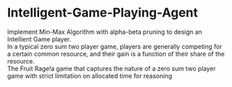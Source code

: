# Intelligent-Game-Playing-Agent
Implement Min-Max Algorithm with alpha-beta pruning to design an Intellient Game player.  
In a typical zero sum two player game, players are generally competing for a certain common resource, and their gain is a function of their share of the resource.  
The Fruit Rage!a game that captures the nature of a zero sum two player game with strict limitation on allocated time for reasoning
